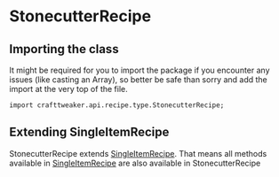# StonecutterRecipe

## Importing the class

It might be required for you to import the package if you encounter any issues (like casting an Array), so better be safe than sorry and add the import at the very top of the file.
```zenscript
import crafttweaker.api.recipe.type.StonecutterRecipe;
```


## Extending SingleItemRecipe

StonecutterRecipe extends [SingleItemRecipe](/vanilla/api/recipe/type/SingleItemRecipe). That means all methods available in [SingleItemRecipe](/vanilla/api/recipe/type/SingleItemRecipe) are also available in StonecutterRecipe

